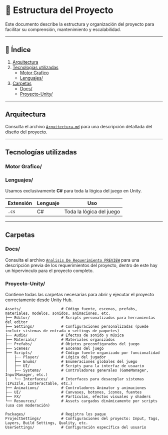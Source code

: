 # 📁 Estructura del Proyecto

Este documento describe la estructura y organización del proyecto para facilitar su comprensión, mantenimiento y escalabilidad.

---

## 📑 Índice

1. [Arquitectura](#arquitectura)
2. [Tecnologías utilizadas](#tecnologías-utilizadas)
   - [Motor Grafico](#motor-grafico)
   - [Lenguajes/](#lenguajes)
3. [Carpetas](#carpetas)
   - [Docs/](#docs)
   - [Proyecto-Unity/](#proyecto-unity)

---

## Arquitectura

Consulta el archivo [`Arquitectura.md`](./Arquitectura.md) para una descripción detallada del diseño del proyecto.

---

## Tecnologías utilizadas

### Motor Grafico/

### Lenguajes/

Usamos exclusivamente **C#** para toda la lógica del juego en Unity.

| Extensión | Lenguaje | Uso                          |
|-----------|----------|-------------------------------|
| `.cs`     | C#       | Toda la lógica del juego      |

---

## Carpetas

### Docs/

Consulta el archivo [`Analisis De Requerimiento PREVIEW`](./Markdown_AnalisisReq_Preview.md) para una descripción previa de los requerimientos del proyecto, dentro de este hay un hipervinculo para el proyecto completo.


### Proyecto-Unity/

Contiene todas las carpetas necesarias para abrir y ejecutar el proyecto correctamente desde Unity Hub.

```text
Assets/                  # Código fuente, escenas, prefabs, materiales, modelos, sonidos, animaciones, etc.
├── Editor/              # Scripts personalizados para herramientas del editor
├── Settings/            # Configuraciones personalizadas (puede incluir sistemas de entrada o settings de paquetes)
├── Audio/               # Efectos de sonido y música
├── Materials/           # Materiales organizados
├── Prefabs/             # Objetos preconfigurados del juego
├── Scenes/              # Escenas del juego
├── Scripts/             # Código fuente organizado por funcionalidad
│   ├── Player/          # Lógica del jugador
│   ├── Enums/           # Enumeraciones globales del juego
│   ├── UI/              # Scripts para la interfaz de usuario
│   ├── Systems/         # Controladores generales (GameManager, InputManager, etc.)
│   └── Interfaces/      # Interfaces para desacoplar sistemas (IPuzzle, IInteractable, etc.)
├── Animations/          # Controladores Animator y animaciones
├── UI/                  # Canvases, botones, íconos, fuentes
├── FX/                  # Partículas, efectos visuales y shaders
└── Resources/           # Assets cargados dinámicamente por scripts (usa con moderación)

Packages/                # Registra los paque
ProjectSettings/         # Configuraciones del proyecto: Input, Tags, Layers, Build Settings, Quality, etc.
UserSettings/            # Configuración específica del usuario 
